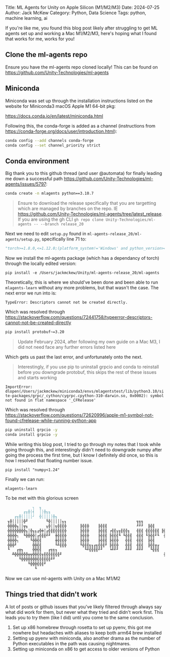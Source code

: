 Title: ML Agents for Unity on Apple Silicon (M1/M2/M3)
Date: 2024-07-25
Author: Jack McKew
Category: Python, Data Science
Tags: python, machine learning, ai

If you're like me, you found this blog post likely after struggling to get ML agents set up and working a Mac M1/M2/M3, here's hoping what I found that works for me, works for you!

## Clone the ml-agents repo

Ensure you have the ml-agents repo cloned locally! This can be found on <https://github.com/Unity-Technologies/ml-agents>

## Miniconda

Miniconda was set up through the installation instructions listed on the website for Miniconda3 macOS Apple M1 64-bit pkg:

<https://docs.conda.io/en/latest/miniconda.html>

Following this, the conda-forge is added as a channel (instructions from <https://conda-forge.org/docs/user/introduction.html>):

``` sh
conda config --add channels conda-forge
conda config --set channel_priority strict
```

## Conda environment

Big thank you to this github thread (and user @automata) for finally leading me down a successful path <https://github.com/Unity-Technologies/ml-agents/issues/5797>:

```sh
conda create -n mlagents python==3.10.7
```

> Ensure to download the release specifically that you are targetting which are managed by branches on the repo. IE <https://github.com/Unity-Technologies/ml-agents/tree/latest_release>. If you are using the gh CLI `gh repo clone Unity-Technologies/ml-agents -- --branch release_20`

Next we need to edit `setup.py` found in `ml-agents-release_20/ml-agents/setup.py`, specifically line 71 to:

```python
"torch>=1.8.0,<=1.12.0;(platform_system!='Windows' and python_version>='3.9')"
```

Now we install the ml-agents package (which has a dependancy of torch) through the locally edited version:

`pip install -e /Users/jackmckew/Unity/ml-agents-release_20/ml-agents`

Theoretically, this is where we should've been done and been able to run `mlagents-learn` without any more problems, but that wasn't the case. The next error we run into is:

`TypeError: Descriptors cannot not be created directly.`

Which was resolved through <https://stackoverflow.com/questions/72441758/typeerror-descriptors-cannot-not-be-created-directly>

```sh
pip install protobuf~=3.20
```

> Update February 2024, after following my own guide on a Mac M3, I did not need face any further errors listed here

Which gets us past the last error, and unfortunately onto the next.

> Interestingly, if you use pip to uninstall grpcio and conda to reinstall before you downgrade protobuf, this skips the rest of these issues and starts working

`ImportError: dlopen(/Users/jackmckew/miniconda3/envs/mlagentstest/lib/python3.10/site-packages/grpc/_cython/cygrpc.cpython-310-darwin.so, 0x0002): symbol not found in flat namespace '_CFRelease'`

Which was resolved through <https://stackoverflow.com/questions/72620996/apple-m1-symbol-not-found-cfrelease-while-running-python-app>

```sh
pip uninstall grpcio -y
conda install grpcio -y
```

While writing this blog post, I tried to go through my notes that I took while going through this, and interestingly didn't need to downgrade numpy after going the process the first time, but I know I definitely did once, so this is how I resolved that floating number issue.

`pip install "numpy<1.24"`

Finally we can run:

`mlagents-learn`

To be met with this glorious screen

```md
            ┐  ╖
        ╓╖╬│╡  ││╬╖╖
    ╓╖╬│││││┘  ╬│││││╬╖
 ╖╬│││││╬╜        ╙╬│││││╖╖                               ╗╗╗
 ╬╬╬╬╖││╦╖        ╖╬││╗╣╣╣╬      ╟╣╣╬    ╟╣╣╣             ╜╜╜  ╟╣╣
 ╬╬╬╬╬╬╬╬╖│╬╖╖╓╬╪│╓╣╣╣╣╣╣╣╬      ╟╣╣╬    ╟╣╣╣ ╒╣╣╖╗╣╣╣╗   ╣╣╣ ╣╣╣╣╣╣ ╟╣╣╖   ╣╣╣
 ╬╬╬╬┐  ╙╬╬╬╬│╓╣╣╣╝╜  ╫╣╣╣╬      ╟╣╣╬    ╟╣╣╣ ╟╣╣╣╙ ╙╣╣╣  ╣╣╣ ╙╟╣╣╜╙  ╫╣╣  ╟╣╣
 ╬╬╬╬┐     ╙╬╬╣╣      ╫╣╣╣╬      ╟╣╣╬    ╟╣╣╣ ╟╣╣╬   ╣╣╣  ╣╣╣  ╟╣╣     ╣╣╣┌╣╣╜
 ╬╬╬╜       ╬╬╣╣      ╙╝╣╣╬      ╙╣╣╣╗╖╓╗╣╣╣╜ ╟╣╣╬   ╣╣╣  ╣╣╣  ╟╣╣╦╓    ╣╣╣╣╣
 ╙   ╓╦╖    ╬╬╣╣   ╓╗╗╖            ╙╝╣╣╣╣╝╜   ╘╝╝╜   ╝╝╝  ╝╝╝   ╙╣╣╣    ╟╣╣╣
   ╩╬╬╬╬╬╬╦╦╬╬╣╣╗╣╣╣╣╣╣╣╝                                             ╫╣╣╣╣
      ╙╬╬╬╬╬╬╬╣╣╣╣╣╣╝╜
          ╙╬╬╬╣╣╣╜
             ╙
```

Now we can use ml-agents with Unity on a Mac M1/M2

## Things tried that didn't work

A lot of posts or github issues that you've likely filtered through always say what did work for them, but never what they tried and didn't work first. This leads you to try them (like I did) until you come to the same conclusion.

1. Set up x86 homebrew through rosetta to set up pyenv, this got me nowhere but headaches with aliases to keep both arm64 brew installed
2. Setting up pyenv with miniconda, also another drama as the number of Python executables in the path was causing nightmares.
3. Setting up miniconda on x86 to get access to older versions of Python

